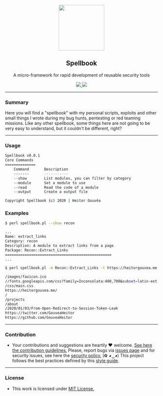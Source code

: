 <p align="center">
  <img src="https://heitorgouvea.me/images/projects/spellbook/logo.png" width="150px" height="150px">
  <h2 align="center">Spellbook</h2>
  <p align="center">A micro-framework for rapid development of reusable security tools</p>
  <p align="center">
    <a href="https://github.com/GouveaHeitor/spellbook/blob/master/LICENSE.md">
      <img src="https://img.shields.io/badge/license-MIT-blue.svg">
    </a>
    <a href="https://github.com/GouveaHeitor/spellbook/releases">
      <img src="https://img.shields.io/badge/version-0.2-blue.svg">
    </a>
  </p>
</p>

---

### Summary

Here you will find a "spellbook" with my personal scripts, exploits and other small things I wrote during my bug hunts, pentesting or red teaming missions. Like any other spellbook, some things here are not going to be very easy to understand, but it couldn't be different, right?

---

### Usage

```bash
Spellbook v0.0.1
Core Commands
==============
	Command       Description
	-------       -----------
	--show        List modules, you can filter by category
	--module      Set a module to use
	--read        Read the code of a module
	--output      Create a output file

Copyright Spellbook (c) 2020 | Heitor Gouvêa
```

### Examples

```bash
$ perl spellbook.pl --show recon

...
Name: extract_links
Category: recon
Description: A module to extract links from a page
Package: Recon::Extract_Links
=================================================
...

$ perl spellbook.pl -m Recon::Extract_Links -t https://heitorgouvea.me

/images/favicon.ico
//fonts.googleapis.com/css?family=Inconsolata:400,700&subset=latin-ext,vietnamese
/css/main.css
https://heitorgouvea.me/
/
/projects
/about
/2020/01/03/From-Open-Redirect-to-Session-Token-Leak
https://twitter.com/GouveaHeitor
https://github.com/GouveaHeitor
```

---

### Contribution

- Your contributions and suggestions are heartily ♥ welcome. [See here the contribution guidelines.](/.github/CONTRIBUTING.md) Please, report bugs via [issues page](https://github.com/GouveaHeitor/spellbook/issues) and for security issues, see here the [security policy.](/SECURITY.md) (✿ ◕‿◕) This project follows the best practices defined by this [style guide](https://heitorgouvea.me/projects/perl-style-guide).

---

### License

- This work is licensed under [MIT License.](/LICENSE.md)

